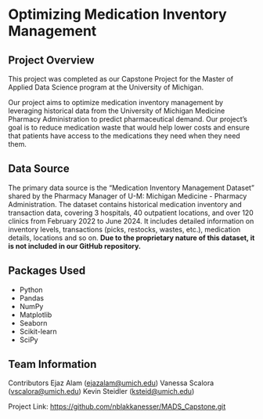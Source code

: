 # Optimizing Medication Inventory Management

## Project Overview
This project was completed as our Capstone Project for the Master of Applied Data Science program at the University of Michigan. 

Our project aims to optimize medication inventory management by leveraging historical data from the University of Michigan Medicine Pharmacy Administration to predict pharmaceutical demand. Our project’s goal is to reduce medication waste that would help lower costs and ensure that patients have access to the medications they need when they need them.

## Data Source
The primary data source is the “Medication Inventory Management Dataset” shared by the Pharmacy Manager of U-M: Michigan Medicine - Pharmacy Administration. The dataset contains historical medication inventory and transaction data, covering 3 hospitals, 40 outpatient locations, and over 120 clinics from February 2022 to June 2024. It includes detailed information on inventory levels, transactions (picks, restocks, wastes, etc.), medication details, locations and so on. **Due to the proprietary nature of this dataset, it is not included in our GitHub repository.**

## Packages Used
- Python
- Pandas
- NumPy
- Matplotlib
- Seaborn
- Scikit-learn
- SciPy

## Team Information
Contributors
Ejaz Alam (ejazalam@umich.edu)
Vanessa Scalora (vscalora@umich.edu)
Kevin Steidler (ksteid@umich.edu)

Project Link: https://github.com/nblakkanesser/MADS_Capstone.git
